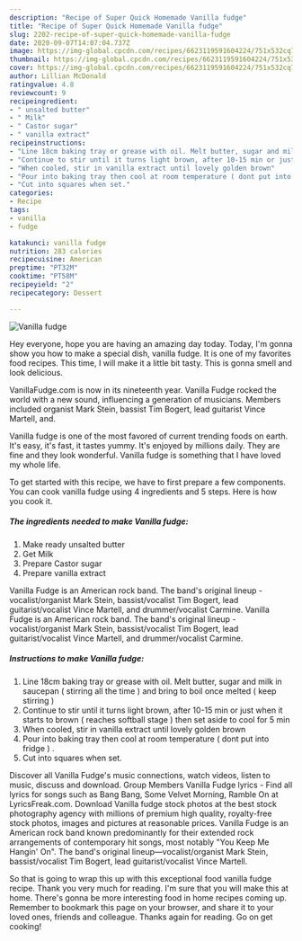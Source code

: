 ```yaml
---
description: "Recipe of Super Quick Homemade Vanilla fudge"
title: "Recipe of Super Quick Homemade Vanilla fudge"
slug: 2202-recipe-of-super-quick-homemade-vanilla-fudge
date: 2020-09-07T14:07:04.737Z
image: https://img-global.cpcdn.com/recipes/6623119591604224/751x532cq70/vanilla-fudge-recipe-main-photo.jpg
thumbnail: https://img-global.cpcdn.com/recipes/6623119591604224/751x532cq70/vanilla-fudge-recipe-main-photo.jpg
cover: https://img-global.cpcdn.com/recipes/6623119591604224/751x532cq70/vanilla-fudge-recipe-main-photo.jpg
author: Lillian McDonald
ratingvalue: 4.8
reviewcount: 9
recipeingredient:
- " unsalted butter"
- " Milk"
- " Castor sugar"
- " vanilla extract"
recipeinstructions:
- "Line 18cm baking tray or grease with oil. Melt butter, sugar and milk in saucepan ( stirring all the time ) and bring to boil once melted ( keep stirring )"
- "Continue to stir until it turns light brown, after 10-15 min or just when it starts to brown ( reaches softball stage ) then set aside to cool for 5 min"
- "When cooled, stir in vanilla extract until lovely golden brown"
- "Pour into baking tray then cool at room temperature ( dont put into fridge ) ."
- "Cut into squares when set."
categories:
- Recipe
tags:
- vanilla
- fudge

katakunci: vanilla fudge 
nutrition: 283 calories
recipecuisine: American
preptime: "PT32M"
cooktime: "PT58M"
recipeyield: "2"
recipecategory: Dessert

---
```



![Vanilla fudge](https://img-global.cpcdn.com/recipes/6623119591604224/751x532cq70/vanilla-fudge-recipe-main-photo.jpg)

Hey everyone, hope you are having an amazing day today. Today, I'm gonna show you how to make a special dish, vanilla fudge. It is one of my favorites food recipes. This time, I will make it a little bit tasty. This is gonna smell and look delicious.

VanillaFudge.com is now in its nineteenth year. Vanilla Fudge rocked the world with a new sound, influencing a generation of musicians. Members included organist Mark Stein, bassist Tim Bogert, lead guitarist Vince Martell, and.

Vanilla fudge is one of the most favored of current trending foods on earth. It's easy, it's fast, it tastes yummy. It's enjoyed by millions daily. They are fine and they look wonderful. Vanilla fudge is something that I have loved my whole life.


To get started with this recipe, we have to first prepare a few components. You can cook vanilla fudge using 4 ingredients and 5 steps. Here is how you cook it.

<!--inarticleads1-->

##### The ingredients needed to make Vanilla fudge:

1. Make ready  unsalted butter
1. Get  Milk
1. Prepare  Castor sugar
1. Prepare  vanilla extract


Vanilla Fudge is an American rock band. The band&#39;s original lineup - vocalist/organist Mark Stein, bassist/vocalist Tim Bogert, lead guitarist/vocalist Vince Martell, and drummer/vocalist Carmine. Vanilla Fudge is an American rock band. The band&#39;s original lineup - vocalist/organist Mark Stein, bassist/vocalist Tim Bogert, lead guitarist/vocalist Vince Martell, and drummer/vocalist Carmine. 

<!--inarticleads2-->

##### Instructions to make Vanilla fudge:

1. Line 18cm baking tray or grease with oil. Melt butter, sugar and milk in saucepan ( stirring all the time ) and bring to boil once melted ( keep stirring )
1. Continue to stir until it turns light brown, after 10-15 min or just when it starts to brown ( reaches softball stage ) then set aside to cool for 5 min
1. When cooled, stir in vanilla extract until lovely golden brown
1. Pour into baking tray then cool at room temperature ( dont put into fridge ) .
1. Cut into squares when set.


Discover all Vanilla Fudge&#39;s music connections, watch videos, listen to music, discuss and download. Group Members Vanilla Fudge lyrics - Find all lyrics for songs such as Bang Bang, Some Velvet Morning, Ramble On at LyricsFreak.com. Download Vanilla fudge stock photos at the best stock photography agency with millions of premium high quality, royalty-free stock photos, images and pictures at reasonable prices. Vanilla Fudge is an American rock band known predominantly for their extended rock arrangements of contemporary hit songs, most notably &#34;You Keep Me Hangin&#39; On&#34;. The band&#39;s original lineup—vocalist/organist Mark Stein, bassist/vocalist Tim Bogert, lead guitarist/vocalist Vince Martell. 

So that is going to wrap this up with this exceptional food vanilla fudge recipe. Thank you very much for reading. I'm sure that you will make this at home. There's gonna be more interesting food in home recipes coming up. Remember to bookmark this page on your browser, and share it to your loved ones, friends and colleague. Thanks again for reading. Go on get cooking!

